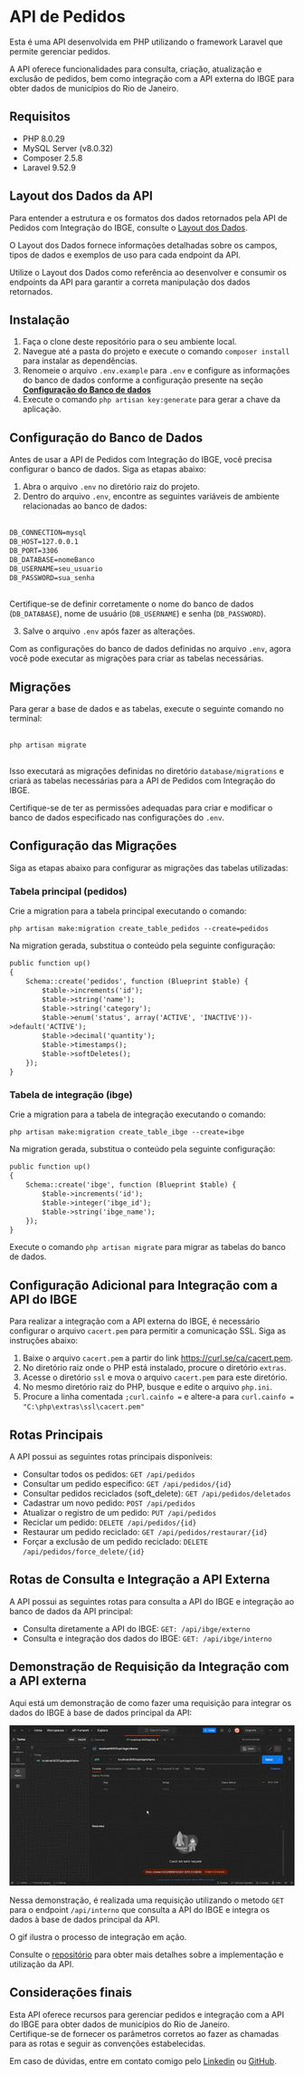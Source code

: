 <h1>API de Pedidos</h1>

<p>Esta é uma API desenvolvida em PHP utilizando o framework Laravel que permite gerenciar pedidos.</p>
<p>A API oferece funcionalidades para consulta, criação, atualização e exclusão de pedidos, bem como integração com a API externa do IBGE para obter dados de municípios do Rio de Janeiro.</p>

<h2>Requisitos</h2>

<ul>
  <li>PHP 8.0.29</li>
  <li>MySQL Server (v8.0.32)</li>
  <li>Composer 2.5.8</li>
  <li>Laravel 9.52.9</li>
</ul>

<h2>Layout dos Dados da API</h2>

<p>Para entender a estrutura e os formatos dos dados retornados pela API de Pedidos com Integração do IBGE, consulte o <a href="https://we.tl/t-zJyY7Mnf0R">Layout dos Dados</a>.</p>

<p>O Layout dos Dados fornece informações detalhadas sobre os campos, tipos de dados e exemplos de uso para cada endpoint da API.</p>

<p>Utilize o Layout dos Dados como referência ao desenvolver e consumir os endpoints da API para garantir a correta manipulação dos dados retornados.</p>

<h2>Instalação</h2>

<ol>
  <li>Faça o clone deste repositório para o seu ambiente local.</li>
  <li>Navegue até a pasta do projeto e execute o comando <code>composer install</code> para instalar as dependências.</li>
  <li>Renomeie o arquivo <code>.env.example</code> para <code>.env</code> e configure as informações do banco de dados conforme a configuração presente na seção <a href="https://github.com/ItaloAzevedo/api-ibge-integration-laravel/edit/master/README.md#configura%C3%A7%C3%A3o-do-banco-de-dados"><b>Configuração do Banco de dados</b></a></li>
  <li>Execute o comando <code>php artisan key:generate</code> para gerar a chave da aplicação.</li>
  
</ol>

<h2>Configuração do Banco de Dados</h2>

<p>Antes de usar a API de Pedidos com Integração do IBGE, você precisa configurar o banco de dados. Siga as etapas abaixo:</p>

<ol>
  <li>Abra o arquivo <code>.env</code> no diretório raiz do projeto.</li>
  <li>Dentro do arquivo <code>.env</code>, encontre as seguintes variáveis de ambiente relacionadas ao banco de dados:</li>
</ol>

<pre>
<code>
DB_CONNECTION=mysql
DB_HOST=127.0.0.1
DB_PORT=3306
DB_DATABASE=nomeBanco
DB_USERNAME=seu_usuario
DB_PASSWORD=sua_senha
</code>
</pre>

<p>Certifique-se de definir corretamente o nome do banco de dados (<code>DB_DATABASE</code>), nome de usuário (<code>DB_USERNAME</code>) e senha (<code>DB_PASSWORD</code>).</p>

<ol start="3">
  <li>Salve o arquivo <code>.env</code> após fazer as alterações.</li>
</ol>

<p>Com as configurações do banco de dados definidas no arquivo <code>.env</code>, agora você pode executar as migrações para criar as tabelas necessárias.</p>

<h2>Migrações</h2>

<p>Para gerar a base de dados e as tabelas, execute o seguinte comando no terminal:</p>

<pre>
<code>
php artisan migrate
</code>
</pre>

<p>Isso executará as migrações definidas no diretório <code>database/migrations</code> e criará as tabelas necessárias para a API de Pedidos com Integração do IBGE.</p>

<p>Certifique-se de ter as permissões adequadas para criar e modificar o banco de dados especificado nas configurações do <code>.env</code>.</p>

<h2>Configuração das Migrações</h2>

<p>Siga as etapas abaixo para configurar as migrações das tabelas utilizadas:</p>

<h3>Tabela principal (pedidos)</h3>

<p>Crie a migration para a tabela principal executando o comando:</p>

<pre><code>php artisan make:migration create_table_pedidos --create=pedidos</code></pre>

<p>Na migration gerada, substitua o conteúdo pela seguinte configuração:</p>

<pre><code>public function up()
{
    Schema::create('pedidos', function (Blueprint $table) {
        $table->increments('id');
        $table->string('name');
        $table->string('category');
        $table->enum('status', array('ACTIVE', 'INACTIVE'))->default('ACTIVE');
        $table->decimal('quantity');
        $table->timestamps();
        $table->softDeletes();
    });
}</code></pre>

<h3>Tabela de integração (ibge)</h3>

<p>Crie a migration para a tabela de integração executando o comando:</p>

<pre><code>php artisan make:migration create_table_ibge --create=ibge</code></pre>

<p>Na migration gerada, substitua o conteúdo pela seguinte configuração:</p>

<pre><code>public function up()
{
    Schema::create('ibge', function (Blueprint $table) {
        $table->increments('id');
        $table->integer('ibge_id');
        $table->string('ibge_name');
    });
}</code></pre>

<p>Execute o comando <code>php artisan migrate</code> para migrar as tabelas do banco de dados.</p>

<h2>Configuração Adicional para Integração com a API do IBGE</h2>

<p>Para realizar a integração com a API externa do IBGE, é necessário configurar o arquivo <code>cacert.pem</code> para permitir a comunicação SSL. Siga as instruções abaixo:</p>

<ol>
  <li>Baixe o arquivo <code>cacert.pem</code> a partir do link <a href="https://curl.se/ca/cacert.pem">https://curl.se/ca/cacert.pem</a>.</li>
  <li>No diretório raiz onde o PHP está instalado, procure o diretório <code>extras</code>.</li>
  <li>Acesse o diretório <code>ssl</code> e mova o arquivo <code>cacert.pem</code> para este diretório.</li>
  <li>No mesmo diretório raiz do PHP, busque e edite o arquivo <code>php.ini</code>.</li>
  <li>Procure a linha comentada <code>;curl.cainfo =</code> e altere-a para <code>curl.cainfo = "C:\php\extras\ssl\cacert.pem"</code></li>
</ol>

<h2>Rotas Principais</h2>

<p>A API possui as seguintes rotas principais disponíveis:</p>

<ul>
  <li>Consultar todos os pedidos: <code>GET /api/pedidos</code></li>
  <li>Consultar um pedido específico: <code>GET /api/pedidos/{id}</code></li>
  <li>Consultar pedidos reciclados (soft_delete): <code>GET /api/pedidos/deletados</code></li>
  <li>Cadastrar um novo pedido: <code>POST /api/pedidos</code></li>
  <li>Atualizar o registro de um pedido: <code>PUT /api/pedidos</code></li>
  <li>Reciclar um pedido: <code>DELETE /api/pedidos/{id}</code></li>
  <li>Restaurar um pedido reciclado: <code>GET /api/pedidos/restaurar/{id}</code></li>
  <li>Forçar a exclusão de um pedido reciclado: <code>DELETE /api/pedidos/force_delete/{id}</code></li>
</ul>

<h2>Rotas de Consulta e Integração a API Externa </h2>

<p>A API possui as seguintes rotas para consulta a API do IBGE e integração ao banco de dados da API principal:</p>

<ul>
  <li>Consulta diretamente a API do IBGE: <code>GET: /api/ibge/externo</code></li>
  <li>Consulta e integração dos dados do IBGE: <code>GET: /api/ibge/interno</code></li>
</ul>

<h2>Demonstração de Requisição da Integração com a API externa</h2>

<p>Aqui está um demonstração de como fazer uma requisição para integrar os dados do IBGE à base de dados principal da API:</p>

<img src="/resources/media/demonstration-request.gif" alt="Exemplo de Requisição do IBGE">

<p>Nessa demonstração, é realizada uma requisição utilizando o metodo <code>GET</code> para o endpoint <code>/api/interno</code> que consulta a API do IBGE e integra os dados à base de dados principal da API.<br></p>
<p>O gif ilustra o processo de integração em ação.</p>


<p>Consulte o <a href="https://github.com/ItaloAzevedo/api-ibge-integration-laravel">repositório</a> para obter mais detalhes sobre a implementação e utilização da API.</p>

<h2>Considerações finais</h2>

<p>Esta API oferece recursos para gerenciar pedidos e integração com a API do IBGE para obter dados de municípios do Rio de Janeiro.<br>
Certifique-se de fornecer os parâmetros corretos ao fazer as chamadas para as rotas e seguir as convenções estabelecidas.</p>
<p>Em caso de dúvidas, entre em contato comigo pelo <a href="https://www.linkedin.com/in/italo-azevedo-7a13971a1/">Linkedin</a> ou <a href="https://github.com/ItaloAzevedo">GitHub</a>.</p>
